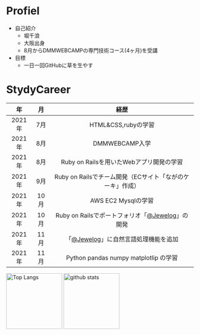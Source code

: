 <!--
**chinamiii/chinamiii** is a ✨ _special_ ✨ repository because its `README.md` (this file) appears on your GitHub profile.

Here are some ideas to get you started:

- 🔭 I’m currently working on ...
- 🌱 I’m currently learning ...
- 👯 I’m looking to collaborate on ...
- 🤔 I’m looking for help with ...
- 💬 Ask me about ...
- 📫 How to reach me: ...
- 😄 Pronouns: ...
- ⚡ Fun fact: ...
-->
# Profiel
* 自己紹介
    * 堀千浪
    * 大阪出身
    * 8月からDMMWEBCAMPの専門技術コース(4ヶ月)を受講
* 目標
    * 一日一回GitHubに草を生やす
    
    



# StydyCareer
|  年|  月|経歴 |
| :---: | :---: | :---: |
|2021年|7月| HTML&CSS,rubyの学習 |
|2021年|8月| DMMWEBCAMP入学 |
|2021年|8月| Ruby on Railsを用いたWebアプリ開発の学習 |
|2021年|9月| Ruby on Railsでチーム開発（ECサイト「ながのケーキ」作成）|
|2021年|10月| AWS EC2 Mysqlの学習 |
|2021年|10月| Ruby on Railsでポートフォリオ「[@Jewelog](http://54.95.82.200/)」の開発 |
|2021年|11月| 「[@Jewelog](http://54.95.82.200/)」に自然言語処理機能を追加 |
|2021年|11月| Python pandas numpy matplotlip の学習 |


<p align="left"> 
  <img alt="Top Langs" height="150px" src="https://github-readme-stats.vercel.app/api/top-langs/?username=chinamiii&layout=compact&show_icons=true&theme=cobalt" />
  <img alt="github stats" height="150px" src="https://github-readme-stats.vercel.app/api?username=chinamiii&theme=cobalt&show_icons=ture" />
</p>
